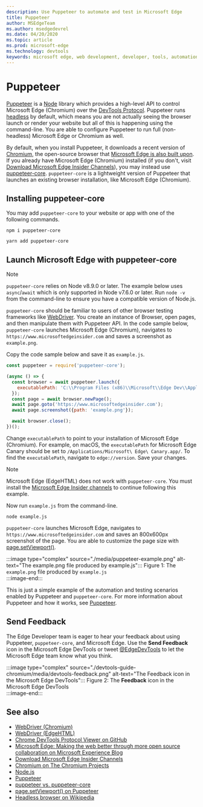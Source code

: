 ```yaml
---
description: Use Puppeteer to automate and test in Microsoft Edge
title: Puppeteer
author: MSEdgeTeam
ms.author: msedgedevrel
ms.date: 04/20/2020
ms.topic: article
ms.prod: microsoft-edge
ms.technology: devtools
keywords: microsoft edge, web development, developer, tools, automation, test
---
```


# Puppeteer  

[Puppeteer][PuppeteerMain] is a [Node][NodejsMain] library which provides a high-level API to control Microsoft Edge \(Chromium\) over the [DevTools Protocol][GithubChromedevtoolsProtocol].  Puppeteer runs [headless][WikiHeadlessBrowser] by default, which means you are not actually seeing the browser launch or render your website but all of this is happening using the command-line.  You are able to configure Puppeteer to run full \(non-headless\) Microsoft Edge or Chromium as well.  

By default, when you install Puppeteer, it downloads a recent version of [Chromium][ChromiumHome], the open-source browser that [Microsoft Edge is also built upon][MicrosoftBlogsWindowsExperience20181206].  If you already have Microsoft Edge \(Chromium\) installed \(if you don't, visit [Download Microsoft Edge Insider Channels][MicrosoftedgeinsiderDownload]\), you may instead use [puppeteer-core][PuppeteerApivscore].  `puppeteer-core` is a lightweight version of Puppeteer that launches an existing browser installation, like Microsoft Edge \(Chromium\).  

## Installing puppeteer-core  

You may add `puppeteer-core` to your website or app with one of the following commands.  

```shell
npm i puppeteer-core
```  

```shell
yarn add puppeteer-core
```  

## Launch Microsoft Edge with puppeteer-core  

> [!NOTE]
> `puppeteer-core` relies on Node v8.9.0 or later.  The example below uses `async`/`await` which is only supported in Node v7.6.0 or later.  Run `node -v` from the command-line to ensure you have a compatible version of Node.js.  

`puppeteer-core` should be familiar to users of other browser testing frameworks like [WebDriver][WebDriverEdgehtmlMain].  You create an instance of Browser, open pages, and then manipulate them with Puppeteer API.  In the code sample below, `puppeteer-core` launches Microsoft Edge \(Chromium\), navigates to `https://www.microsoftedgeinsider.com` and saves a screenshot as `example.png`.  

Copy the code sample below and save it as `example.js`.  

```javascript
const puppeteer = require('puppeteer-core');

(async () => {
  const browser = await puppeteer.launch({
    executablePath: 'C:\\Program Files (x86)\\Microsoft\\Edge Dev\\Application\\msedge.exe'
  });
  const page = await browser.newPage();
  await page.goto('https://www.microsoftedgeinsider.com');
  await page.screenshot({path: 'example.png'});

  await browser.close();
})();
```  

Change `executablePath` to point to your installation of Microsoft Edge \(Chromium\).  For example, on macOS, the `executablePath` for Microsoft Edge Canary should be set to `/Applications/Microsoft\ Edge\ Canary.app/`.  To find the `executablePath`, navigate to `edge://version`.  Save your changes.  

> [!NOTE]
> Microsoft Edge \(EdgeHTML\) does not work with `puppeteer-core`.  You must install the [Microsoft Edge Insider channels][MicrosoftedgeinsiderDownload] to continue following this example.  

Now run `example.js` from the command-line.  

```shell
node example.js
```  

`puppeteer-core` launches Microsoft Edge, navigates to `https://www.microsoftedgeinsider.com` and saves an 800x600px screenshot of the page.  You are able to customize the page size with [page.setViewport()][PuppeteerApipagesetviewport].  

:::image type="complex" source="./media/puppeteer-example.png" alt-text="The example.png file produced by example.js":::
   Figure 1:  The `example.png` file produced by `example.js`  
:::image-end:::  

<!--  
> ##### Figure 1  
> The `example.png` file produced by `example.js`  
> ![The example.png file produced by example.js](./media/puppeteer-example.png)  
-->  

This is just a simple example of the automation and testing scenarios enabled by Puppeteer and `puppeteer-core`.  For more information about Puppeteer and how it works, see [Puppeteer][PuppeteerMain].  

## Send Feedback  

The Edge Developer team is eager to hear your feedback about using Puppeteer, `puppeteer-core`, and Microsoft Edge.  Use the **Send Feedback** icon in the Microsoft Edge DevTools or tweet [@EdgeDevTools][TwitterIntentTweetEdgedevtools] to let the Microsoft Edge team know what you think.  


:::image type="complex" source="./devtools-guide-chromium/media/devtools-feedback.png" alt-text="The Feedback icon in the Microsoft Edge DevTools":::
   Figure 2:  The **Feedback** icon in the Microsoft Edge DevTools  
:::image-end:::  

<!--  
> ##### Figure 2  
> The **Feedback** icon in the Microsoft Edge DevTools  
> ![The Feedback icon in the Microsoft Edge DevTools](./devtools-guide-chromium/media/devtools-feedback.png)  
-->  

## See also  

*   [WebDriver (Chromium)][WebdriverChromiumMain]  
*   [WebDriver (EdgeHTML)][WebdriverEdgehtmlMain]  
*   [Chrome DevTools Protocol Viewer on GitHub][GithubChromedevtoolsProtocol]  
*   [Microsoft Edge: Making the web better through more open source collaboration on Microsoft Experience Blog][MicrosoftBlogsWindowsExperience20181206]  
*   [Download Microsoft Edge Insider Channels][MicrosoftedgeinsiderDownload]  
*   [Chromium on The Chromium Projects][ChromiumHome]  
*   [Node.js][NodejsMain]  
*   [Puppeteer][PuppeteerMain]  
*   [puppeteer vs. puppeteer-core][PuppeteerApivscore]  
*   [page.setViewport() on Puppeteer][PuppeteerApipagesetviewport]  
*   [Headless browser on Wikipedia][WikiHeadlessBrowser]  

<!-- image links -->  

<!-- links -->  

[WebdriverChromiumMain]: ./webdriver-chromium.md "WebDriver (Chromium)"  
[WebdriverEdgehtmlMain]: ./webdriver.md "WebDriver (EdgeHTML)"  

[GithubChromedevtoolsProtocol]: https://chromedevtools.github.io/devtools-protocol "Chrome DevTools Protocol Viewer | GitHub"  

[MicrosoftBlogsWindowsExperience20181206]: https://blogs.windows.com/windowsexperience/2018/12/06/microsoft-edge-making-the-web-better-through-more-open-source-collaboration "Microsoft Edge: Making the web better through more open source collaboration | Microsoft Experience Blog"  

[MicrosoftedgeinsiderDownload]: https://www.microsoftedgeinsider.com/download "Download Microsoft Edge Insider Channels"  

[ChromiumHome]: https://www.chromium.org/Home "Chromium | The Chromium Projects"  

[NodejsMain]: https://nodejs.org "Node.js"  

[PuppeteerMain]: https://pptr.dev "Puppeteer"  
[PuppeteerApivscore]: https://pptr.dev/#?product=Puppeteer&version=v2.0.0&show=api-puppeteer-vs-puppeteer-core "puppeteer vs. puppeteer-core | Puppeteer"  
[PuppeteerApipagesetviewport]: https://pptr.dev/#?product=Puppeteer&version=v2.0.0&show=api-pagesetviewportviewport "page.setViewport(viewport) | Puppeteer"  

[TwitterIntentTweetEdgedevtools]: https://twitter.com/intent/tweet?text=@EdgeDevTools "@EdgeDevTools - Post a Tweet | Twitter"  

[WikiHeadlessBrowser]: https://en.wikipedia.org/wiki/Headless_browser "Headless browser | Wikipedia"  
